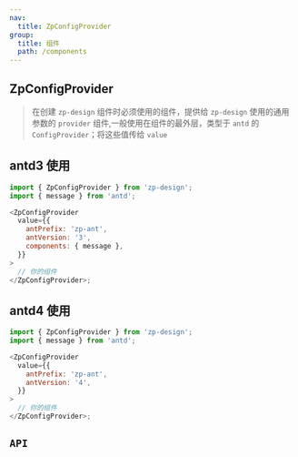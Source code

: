 ```yaml
---
nav:
  title: ZpConfigProvider
group:
  title: 组件
  path: /components
---
```


## ZpConfigProvider

> 在创建 `zp-design` 组件时必须使用的组件，提供给 `zp-design` 使用的通用参数的 `provider` 组件,一般使用在组件的最外层，类型于 `antd` 的 `ConfigProvider`；将这些值传给 `value`

## antd3 使用

```javascript
import { ZpConfigProvider } from 'zp-design';
import { message } from 'antd';

<ZpConfigProvider
  value={{
    antPrefix: 'zp-ant',
    antVersion: '3',
    components: { message },
  }}
>
  // 你的组件
</ZpConfigProvider>;
```

## antd4 使用

```javascript
import { ZpConfigProvider } from 'zp-design';
import { message } from 'antd';

<ZpConfigProvider
  value={{
    antPrefix: 'zp-ant',
    antVersion: '4',
  }}
>
  // 你的组件
</ZpConfigProvider>;
```

## `API`

<API src="./api/ZpConfigProvider.tsx" hideTitle></API>
